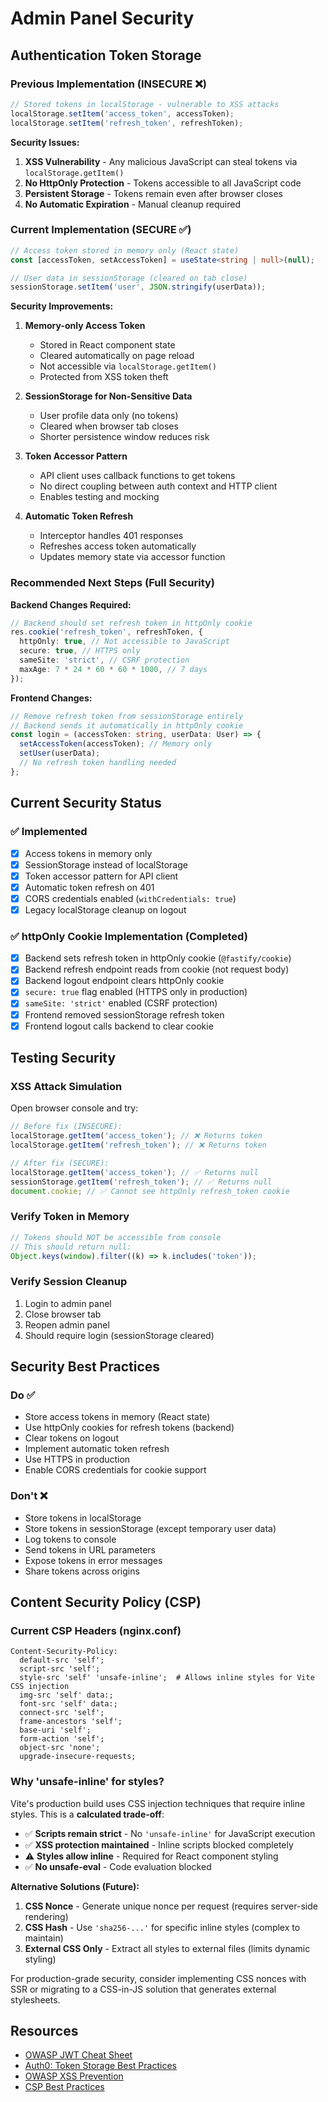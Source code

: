 # Admin Panel Security

## Authentication Token Storage

### Previous Implementation (INSECURE ❌)

```typescript
// Stored tokens in localStorage - vulnerable to XSS attacks
localStorage.setItem('access_token', accessToken);
localStorage.setItem('refresh_token', refreshToken);
```

**Security Issues:**

1. **XSS Vulnerability** - Any malicious JavaScript can steal tokens via `localStorage.getItem()`
2. **No HttpOnly Protection** - Tokens accessible to all JavaScript code
3. **Persistent Storage** - Tokens remain even after browser closes
4. **No Automatic Expiration** - Manual cleanup required

### Current Implementation (SECURE ✅)

```typescript
// Access token stored in memory only (React state)
const [accessToken, setAccessToken] = useState<string | null>(null);

// User data in sessionStorage (cleared on tab close)
sessionStorage.setItem('user', JSON.stringify(userData));
```

**Security Improvements:**

1. **Memory-only Access Token**
   - Stored in React component state
   - Cleared automatically on page reload
   - Not accessible via `localStorage.getItem()`
   - Protected from XSS token theft

2. **SessionStorage for Non-Sensitive Data**
   - User profile data only (no tokens)
   - Cleared when browser tab closes
   - Shorter persistence window reduces risk

3. **Token Accessor Pattern**
   - API client uses callback functions to get tokens
   - No direct coupling between auth context and HTTP client
   - Enables testing and mocking

4. **Automatic Token Refresh**
   - Interceptor handles 401 responses
   - Refreshes access token automatically
   - Updates memory state via accessor function

### Recommended Next Steps (Full Security)

**Backend Changes Required:**

```typescript
// Backend should set refresh token in httpOnly cookie
res.cookie('refresh_token', refreshToken, {
  httpOnly: true, // Not accessible to JavaScript
  secure: true, // HTTPS only
  sameSite: 'strict', // CSRF protection
  maxAge: 7 * 24 * 60 * 60 * 1000, // 7 days
});
```

**Frontend Changes:**

```typescript
// Remove refresh token from sessionStorage entirely
// Backend sends it automatically in httpOnly cookie
const login = (accessToken: string, userData: User) => {
  setAccessToken(accessToken); // Memory only
  setUser(userData);
  // No refresh token handling needed
};
```

## Current Security Status

### ✅ Implemented

- [x] Access tokens in memory only
- [x] SessionStorage instead of localStorage
- [x] Token accessor pattern for API client
- [x] Automatic token refresh on 401
- [x] CORS credentials enabled (`withCredentials: true`)
- [x] Legacy localStorage cleanup on logout

### ✅ httpOnly Cookie Implementation (Completed)

- [x] Backend sets refresh token in httpOnly cookie (`@fastify/cookie`)
- [x] Backend refresh endpoint reads from cookie (not request body)
- [x] Backend logout endpoint clears httpOnly cookie
- [x] `secure: true` flag enabled (HTTPS only in production)
- [x] `sameSite: 'strict'` enabled (CSRF protection)
- [x] Frontend removed sessionStorage refresh token
- [x] Frontend logout calls backend to clear cookie

## Testing Security

### XSS Attack Simulation

Open browser console and try:

```javascript
// Before fix (INSECURE):
localStorage.getItem('access_token'); // ❌ Returns token
localStorage.getItem('refresh_token'); // ❌ Returns token

// After fix (SECURE):
localStorage.getItem('access_token'); // ✅ Returns null
sessionStorage.getItem('refresh_token'); // ✅ Returns null
document.cookie; // ✅ Cannot see httpOnly refresh_token cookie
```

### Verify Token in Memory

```javascript
// Tokens should NOT be accessible from console
// This should return null:
Object.keys(window).filter((k) => k.includes('token'));
```

### Verify Session Cleanup

1. Login to admin panel
2. Close browser tab
3. Reopen admin panel
4. Should require login (sessionStorage cleared)

## Security Best Practices

### Do ✅

- Store access tokens in memory (React state)
- Use httpOnly cookies for refresh tokens (backend)
- Clear tokens on logout
- Implement automatic token refresh
- Use HTTPS in production
- Enable CORS credentials for cookie support

### Don't ❌

- Store tokens in localStorage
- Store tokens in sessionStorage (except temporary user data)
- Log tokens to console
- Send tokens in URL parameters
- Expose tokens in error messages
- Share tokens across origins

## Content Security Policy (CSP)

### Current CSP Headers (nginx.conf)

```nginx
Content-Security-Policy:
  default-src 'self';
  script-src 'self';
  style-src 'self' 'unsafe-inline';  # Allows inline styles for Vite CSS injection
  img-src 'self' data:;
  font-src 'self' data:;
  connect-src 'self';
  frame-ancestors 'self';
  base-uri 'self';
  form-action 'self';
  object-src 'none';
  upgrade-insecure-requests;
```

### Why 'unsafe-inline' for styles?

Vite's production build uses CSS injection techniques that require inline styles. This is a **calculated trade-off**:

- ✅ **Scripts remain strict** - No `'unsafe-inline'` for JavaScript execution
- ✅ **XSS protection maintained** - Inline scripts blocked completely
- ⚠️ **Styles allow inline** - Required for React component styling
- ✅ **No unsafe-eval** - Code evaluation blocked

**Alternative Solutions (Future):**

1. **CSS Nonce** - Generate unique nonce per request (requires server-side rendering)
2. **CSS Hash** - Use `'sha256-...'` for specific inline styles (complex to maintain)
3. **External CSS Only** - Extract all styles to external files (limits dynamic styling)

For production-grade security, consider implementing CSS nonces with SSR or migrating to a CSS-in-JS solution that generates external stylesheets.

## Resources

- [OWASP JWT Cheat Sheet](https://cheatsheetseries.owasp.org/cheatsheets/JSON_Web_Token_for_Java_Cheat_Sheet.html)
- [Auth0: Token Storage Best Practices](https://auth0.com/docs/secure/security-guidance/data-security/token-storage)
- [OWASP XSS Prevention](https://cheatsheetseries.owasp.org/cheatsheets/Cross_Site_Scripting_Prevention_Cheat_Sheet.html)
- [CSP Best Practices](https://developer.mozilla.org/en-US/docs/Web/HTTP/CSP)
